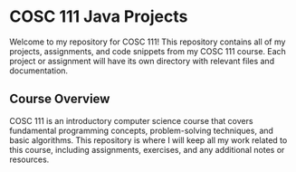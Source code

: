 # COSC 111 Java Projects

Welcome to my repository for COSC 111! This repository contains all of my projects, assignments, and code snippets from my COSC 111 course. Each project or assignment will have its own directory with relevant files and documentation.

## Course Overview

COSC 111 is an introductory computer science course that covers fundamental programming concepts, problem-solving techniques, and basic algorithms. This repository is where I will keep all my work related to this course, including assignments, exercises, and any additional notes or resources.
